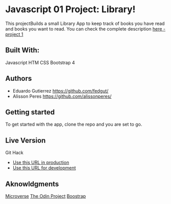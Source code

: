 # Javascript 01 Project: Library!

This projectBuilds a small Library App to keep track of books you have read and books you want to read. You can check the complete description [here - project 1](https://www.theodinproject.com/courses/javascript/lessons/library)

## Built With:

Javascript
HTM
CSS
Bootstrap 4

## Authors

- Eduardo Gutierrez https://github.com/fedgut/
- Alisson Peres https://github.com/alissonperes/

## Getting started

To get started with the app, clone the repo and you are set to go.

## Live Version
Git Hack
  - [Use this URL in production](https://rawcdn.githack.com/alissonperes/mv_library/855d9416401a3c2923cf0e17986329b6d54eeea4/index.html)
  - [Use this URL for development](https://raw.githack.com/alissonperes/mv_library/development/index.html)

## Aknowldgments

[Microverse](https://www.microverse.org/)
[The Odin Project](https://www.theodinproject.com)
[Boostrap](https://getbootstrap.com/)

